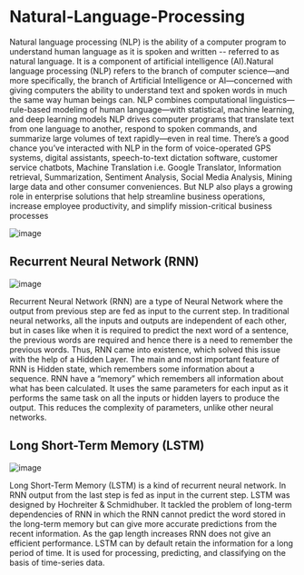 # Natural-Language-Processing

Natural language processing (NLP) is the ability of a computer program to understand human language as it is spoken and written -- referred to as natural language. It is a component of artificial intelligence (AI).Natural language processing (NLP) refers to the branch of computer science—and more specifically, the branch of Artificial Intelligence or AI—concerned with giving computers the ability to understand text and spoken words in much the same way human beings can. NLP combines computational linguistics—rule-based modeling of human language—with statistical, machine learning, and deep learning models NLP drives computer programs that translate text from one language to another, respond to spoken commands, and summarize large volumes of text rapidly—even in real time. There’s a good chance you’ve interacted with NLP in the form of voice-operated GPS systems, digital assistants, speech-to-text dictation software, customer service chatbots, Machine Translation i.e. Google Translator, Information retrieval, Summarization, Sentiment Analysis, Social Media Analysis, Mining large data and other consumer conveniences. But NLP also plays a growing role in enterprise solutions that help streamline business operations, increase employee productivity, and simplify mission-critical business processes





![image](https://user-images.githubusercontent.com/101402562/189334883-b58a1b06-96cd-47db-8683-99ce765849e4.png)



## Recurrent Neural Network (RNN)



![image](https://user-images.githubusercontent.com/101402562/189335057-dc1d4b3b-0ee9-4725-b8e1-2b50fdc246c9.png)



Recurrent Neural Network (RNN) are a type of Neural Network where the output from previous step are fed as input to the current step. In traditional neural networks, all the inputs and outputs are independent of each other, but in cases like when it is required to predict the next word of a sentence, the previous words are required and hence there is a need to remember the previous words. Thus, RNN came into existence, which solved this issue with the help of a Hidden Layer. The main and most important feature of RNN is Hidden state, which remembers some information about a sequence. RNN have a “memory” which remembers all information about what has been calculated. It uses the same parameters for each input as it performs the same task on all the inputs or hidden layers to produce the output. This reduces the complexity of parameters, unlike other neural networks.

## Long Short-Term Memory (LSTM)

![image](https://user-images.githubusercontent.com/101402562/189335192-b95c6e8a-3067-477b-8ac5-cb5f93b1a8f0.png)


Long Short-Term Memory (LSTM) is a kind of recurrent neural network. In RNN output from the last step is fed as input in the current step. LSTM was designed by Hochreiter & Schmidhuber. It tackled the problem of long-term dependencies of RNN in which the RNN cannot predict the word stored in the long-term memory but can give more accurate predictions from the recent information. As the gap length increases RNN does not give an efficient performance. LSTM can by default retain the information for a long period of time. It is used for processing, predicting, and classifying on the basis of time-series data.
